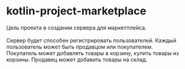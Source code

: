 # kotlin-project-marketplace
Цель проекта в создании сервера для маркетплейса.\
\
Сервер будет способен регистрировать пользователей. Каждый пользователь может быть продавцом или покупателем.\
Покупатель может добавлять товары в корзину, купить товары из корзины. Продавец может добавить товары на склад.
